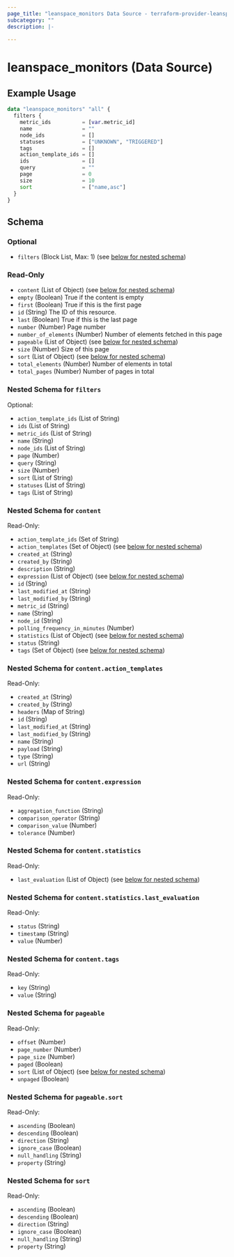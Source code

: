```yaml
---
page_title: "leanspace_monitors Data Source - terraform-provider-leanspace"
subcategory: ""
description: |-
  
---
```


# leanspace_monitors (Data Source)



## Example Usage

```terraform
data "leanspace_monitors" "all" {
  filters {
    metric_ids          = [var.metric_id]
    name                = ""
    node_ids            = []
    statuses            = ["UNKNOWN", "TRIGGERED"]
    tags                = []
    action_template_ids = []
    ids                 = []
    query               = ""
    page                = 0
    size                = 10
    sort                = ["name,asc"]
  }
}
```

<!-- schema generated by tfplugindocs -->
## Schema

### Optional

- `filters` (Block List, Max: 1) (see [below for nested schema](#nestedblock--filters))

### Read-Only

- `content` (List of Object) (see [below for nested schema](#nestedatt--content))
- `empty` (Boolean) True if the content is empty
- `first` (Boolean) True if this is the first page
- `id` (String) The ID of this resource.
- `last` (Boolean) True if this is the last page
- `number` (Number) Page number
- `number_of_elements` (Number) Number of elements fetched in this page
- `pageable` (List of Object) (see [below for nested schema](#nestedatt--pageable))
- `size` (Number) Size of this page
- `sort` (List of Object) (see [below for nested schema](#nestedatt--sort))
- `total_elements` (Number) Number of elements in total
- `total_pages` (Number) Number of pages in total

<a id="nestedblock--filters"></a>
### Nested Schema for `filters`

Optional:

- `action_template_ids` (List of String)
- `ids` (List of String)
- `metric_ids` (List of String)
- `name` (String)
- `node_ids` (List of String)
- `page` (Number)
- `query` (String)
- `size` (Number)
- `sort` (List of String)
- `statuses` (List of String)
- `tags` (List of String)


<a id="nestedatt--content"></a>
### Nested Schema for `content`

Read-Only:

- `action_template_ids` (Set of String)
- `action_templates` (Set of Object) (see [below for nested schema](#nestedobjatt--content--action_templates))
- `created_at` (String)
- `created_by` (String)
- `description` (String)
- `expression` (List of Object) (see [below for nested schema](#nestedobjatt--content--expression))
- `id` (String)
- `last_modified_at` (String)
- `last_modified_by` (String)
- `metric_id` (String)
- `name` (String)
- `node_id` (String)
- `polling_frequency_in_minutes` (Number)
- `statistics` (List of Object) (see [below for nested schema](#nestedobjatt--content--statistics))
- `status` (String)
- `tags` (Set of Object) (see [below for nested schema](#nestedobjatt--content--tags))

<a id="nestedobjatt--content--action_templates"></a>
### Nested Schema for `content.action_templates`

Read-Only:

- `created_at` (String)
- `created_by` (String)
- `headers` (Map of String)
- `id` (String)
- `last_modified_at` (String)
- `last_modified_by` (String)
- `name` (String)
- `payload` (String)
- `type` (String)
- `url` (String)


<a id="nestedobjatt--content--expression"></a>
### Nested Schema for `content.expression`

Read-Only:

- `aggregation_function` (String)
- `comparison_operator` (String)
- `comparison_value` (Number)
- `tolerance` (Number)


<a id="nestedobjatt--content--statistics"></a>
### Nested Schema for `content.statistics`

Read-Only:

- `last_evaluation` (List of Object) (see [below for nested schema](#nestedobjatt--content--statistics--last_evaluation))

<a id="nestedobjatt--content--statistics--last_evaluation"></a>
### Nested Schema for `content.statistics.last_evaluation`

Read-Only:

- `status` (String)
- `timestamp` (String)
- `value` (Number)



<a id="nestedobjatt--content--tags"></a>
### Nested Schema for `content.tags`

Read-Only:

- `key` (String)
- `value` (String)



<a id="nestedatt--pageable"></a>
### Nested Schema for `pageable`

Read-Only:

- `offset` (Number)
- `page_number` (Number)
- `page_size` (Number)
- `paged` (Boolean)
- `sort` (List of Object) (see [below for nested schema](#nestedobjatt--pageable--sort))
- `unpaged` (Boolean)

<a id="nestedobjatt--pageable--sort"></a>
### Nested Schema for `pageable.sort`

Read-Only:

- `ascending` (Boolean)
- `descending` (Boolean)
- `direction` (String)
- `ignore_case` (Boolean)
- `null_handling` (String)
- `property` (String)



<a id="nestedatt--sort"></a>
### Nested Schema for `sort`

Read-Only:

- `ascending` (Boolean)
- `descending` (Boolean)
- `direction` (String)
- `ignore_case` (Boolean)
- `null_handling` (String)
- `property` (String)
